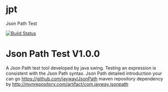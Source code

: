 # jpt
Json Path Test

[![Build Status](https://travis-ci.org/zhaozixing/jpt.svg?branch=master)](https://travis-ci.org/zhaozixing/jpt)
# Json Path Test V1.0.0
A Json Path test tool developed by java swing.
Testing an expression is consistent with the Json Path syntax.
Json Path detailed introduction your can go https://github.com/jayway/JsonPath
maven repository dependency by http://mvnrepository.com/artifact/com.jayway.jsonpath
